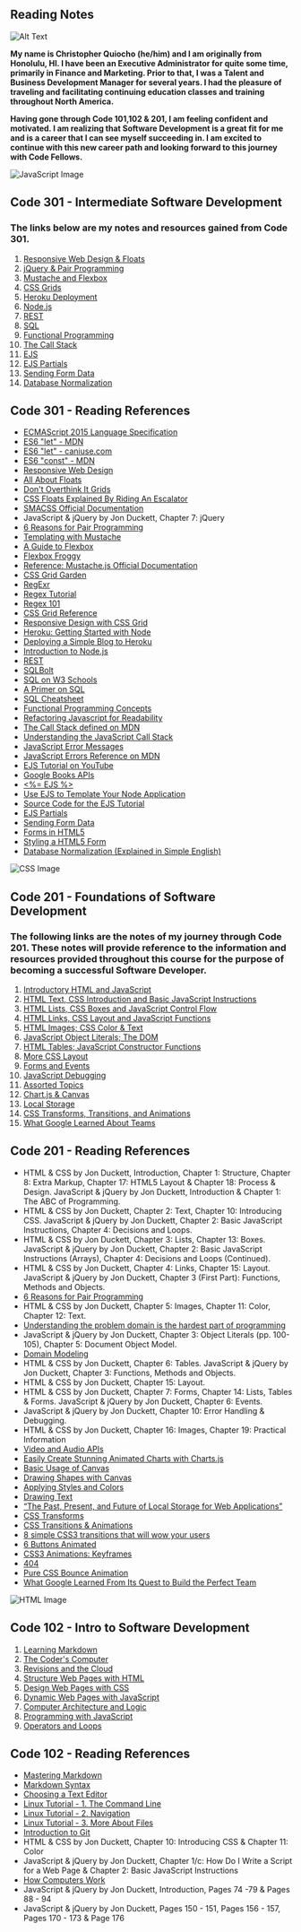 ## Reading Notes


![Alt Text](https://www.picpedia.org/highway-signs/images/software-development.jpg)     


**My name is Christopher Quiocho (he/him) and I am originally from Honolulu, HI. I have been an Executive Administrator for quite some time, primarily in Finance and Marketing. Prior to that, I was a Talent and Business Development Manager for several years. I had the pleasure of traveling and facilitating continuing education classes and training throughout North America.**

**Having gone through Code 101,102 & 201, I am feeling confident and motivated. I am realizing that Software Development is a great fit for me and is a career that I can see myself succeeding in. I am excited to continue with this new career path and looking forward to this journey with Code Fellows.**


![JavaScript Image](img/javascript-image.jpg) 


## Code 301 - Intermediate Software Development

### The links below are my notes and resources gained from Code 301. 

1. [Responsive Web Design & Floats](https://cquiocho.github.io/reading-notes/class-301-01)
1. [jQuery & Pair Programming](https://cquiocho.github.io/reading-notes/class-301-02)
1. [Mustache and Flexbox](https://cquiocho.github.io/reading-notes/class-301-03)
1. [CSS Grids](https://cquiocho.github.io/reading-notes/class-301-04)
1. [Heroku Deployment](https://cquiocho.github.io/reading-notes/class-301-05)
1. [Node.js](https://cquiocho.github.io/reading-notes/class-301-06)
1. [REST](https://cquiocho.github.io/reading-notes/class-301-07)
1. [SQL](https://cquiocho.github.io/reading-notes/class-301-08)
1. [Functional Programming](https://cquiocho.github.io/reading-notes/class-301-09)
1. [The Call Stack](https://cquiocho.github.io/reading-notes/class-301-10)
1. [EJS](https://cquiocho.github.io/reading-notes/class-301-11)
1. [EJS Partials](https://cquiocho.github.io/reading-notes/class-301-12)
1. [Sending Form Data](https://cquiocho.github.io/reading-notes/class-301-13)
1. [Database Normalization](https://cquiocho.github.io/reading-notes/class-301-14)

## Code 301 - Reading References

- [ECMAScript 2015 Language Specification](https://www.ecma-international.org/ecma-262/6.0/)
- [ES6 "let" - MDN](https://developer.mozilla.org/en-US/docs/Web/JavaScript/Reference/Statements/let)
- [ES6 "let" - caniuse.com](https://caniuse.com/#feat=let)
- [ES6 "const" - MDN](https://developer.mozilla.org/en-US/docs/Web/JavaScript/Reference/Statements/const)
- [Responsive Web Design](https://learn.shayhowe.com/advanced-html-css/responsive-web-design/)
- [All About Floats](https://css-tricks.com/all-about-floats/)
- [Don't Overthink It Grids](https://css-tricks.com/dont-overthink-it-grids/)
- [CSS Floats Explained By Riding An Escalator](https://www.freecodecamp.org/news/css-floats-explained-by-riding-an-escalator-57fa55232333/)
- [SMACSS Official Documentation](http://smacss.com/)
- JavaScript & jQuery by Jon Duckett, Chapter 7: jQuery
- [6 Reasons for Pair Programming](https://www.codefellows.org/blog/6-reasons-for-pair-programming/)
- [Templating with Mustache](https://medium.com/@1sherlynn/javascript-templating-language-and-engine-mustache-js-with-node-and-express-f4c2530e73b2)
- [A Guide to Flexbox](https://css-tricks.com/snippets/css/a-guide-to-flexbox/)
- [Flexbox Froggy](https://flexboxfroggy.com/)
- [Reference: Mustache.js Official Documentation](https://github.com/janl/mustache.js)
- [CSS Grid Garden](https://cssgridgarden.com/)
- [RegExr](https://regexr.com/)
- [Regex Tutorial](https://medium.com/factory-mind/regex-tutorial-a-simple-cheatsheet-by-examples-649dc1c3f285)
- [Regex 101](https://regex101.com/)
- [CSS Grid Reference](https://css-tricks.com/snippets/css/complete-guide-grid/)
- [Responsive Design with CSS Grid](https://medium.com/samsung-internet-dev/common-responsive-layouts-with-css-grid-and-some-without-245a862f48df)
- [Heroku: Getting Started with Node](https://devcenter.heroku.com/articles/getting-started-with-nodejs)
- [Deploying a Simple Blog to Heroku](https://canvas.instructure.com/courses/2258674/discussion_topics/9594365?module_item_id=35223239)
- [Introduction to Node.js](https://www.sitepoint.com/an-introduction-to-node-js/)
- [REST](https://gist.github.com/brookr/5977550)
- [SQLBolt](https://sqlbolt.com/)
- [SQL on W3 Schools](https://www.w3schools.com/sql/trysql.asp?filename=trysql_select_all)
- [A Primer on SQL](https://openlibra.com/en/book/a-primer-on-sql-3rd-edition)
- [SQL Cheatsheet](http://www.cheat-sheets.org/sites/sql.su/)
- [Functional Programming Concepts](https://medium.com/the-renaissance-developer/concepts-of-functional-programming-in-javascript-6bc84220d2aa)
- [Refactoring Javascript for Readability](https://dev.to/healeycodes/refactoring-javascript-for-performance-and-readability-with-examples-1hec)
- [The Call Stack defined on MDN](https://developer.mozilla.org/en-US/docs/Glossary/Call_stack)
- [Understanding the JavaScript Call Stack](https://www.freecodecamp.org/news/understanding-the-javascript-call-stack-861e41ae61d4/)
- [JavaScript Error Messages](https://codeburst.io/javascript-error-messages-debugging-d23f84f0ae7c)
- [JavaScript Errors Reference on MDN](https://developer.mozilla.org/en-US/docs/Web/JavaScript/Reference/Errors)
- [EJS Tutorial on YouTube](https://www.youtube.com/playlist?list=PL7sCSgsRZ-slYARh3YJIqPGZqtGVqZRGt)
- [Google Books APIs](https://developers.google.com/books/docs/v1/using#WorkingVolumes)
- [<%= EJS %>](https://ejs.co/)
- [Use EJS to Template Your Node Application](https://scotch.io/tutorials/use-ejs-to-template-your-node-application)
- [Source Code for the EJS Tutorial](https://github.com/scotch-io/node-ejs)
- [EJS Partials](https://medium.com/@henslejoseph/ejs-partials-f6f102cb7433)
- [Sending Form Data](https://developer.mozilla.org/en-US/docs/Learn/Forms/Sending_and_retrieving_form_data)
- [Forms in HTML5](https://htmlreference.io/forms/)
- [Styling a HTML5 Form](https://www.youtube.com/playlist?list=PL4cUxeGkcC9g5_p_BVUGWykHfqx6bb7qK)
- [Database Normalization (Explained in Simple English)](https://www.essentialsql.com/get-ready-to-learn-sql-database-normalization-explained-in-simple-english/)


![CSS Image](img/css-image.jpg)  


## Code 201 - Foundations of Software Development

### The following links are the notes of my journey through Code 201. These notes will provide reference to the information and resources provided throughout this course for the purpose of becoming a successful Software Developer.

1. [Introductory HTML and JavaScript](https://cquiocho.github.io/reading-notes/class-01)
1. [HTML Text, CSS Introduction and Basic JavaScript Instructions](https://cquiocho.github.io/reading-notes/class-02)
1. [HTML Lists, CSS Boxes and JavaScript Control Flow](https://cquiocho.github.io/reading-notes/class-03)
1. [HTML Links, CSS Layout and JavaScript Functions](https://cquiocho.github.io/reading-notes/class-04)
1. [HTML Images; CSS Color & Text](https://cquiocho.github.io/reading-notes/class-05)
1. [JavaScript Object Literals; The DOM](https://cquiocho.github.io/reading-notes/class-06)
1. [HTML Tables; JavaScript Constructor Functions](https://cquiocho.github.io/reading-notes/class-07)
1. [More CSS Layout](https://cquiocho.github.io/reading-notes/class-08)
1. [Forms and Events](https://cquiocho.github.io/reading-notes/class-09)
1. [JavaScript Debugging](https://cquiocho.github.io/reading-notes/class-10)
1. [Assorted Topics](https://cquiocho.github.io/reading-notes/class-11)
1. [Chart.js & Canvas](https://cquiocho.github.io/reading-notes/class-12)
1. [Local Storage](https://cquiocho.github.io/reading-notes/class-13)
1. [CSS Transforms, Transitions, and Animations](https://cquiocho.github.io/reading-notes/class-14)
1. [What Google Learned About Teams](https://cquiocho.github.io/reading-notes/class-15)

## Code 201 - Reading References

- HTML & CSS by Jon Duckett, Introduction, Chapter 1: Structure, Chapter 8: Extra Markup, Chapter 17: HTML5 Layout & Chapter 18: Process & Design. JavaScript & jQuery by Jon Duckett, Introduction & Chapter 1: The ABC of Programming.
- HTML & CSS by Jon Duckett, Chapter 2: Text, Chapter 10: Introducing CSS. JavaScript & jQuery by Jon Duckett, Chapter 2: Basic JavaScript Instructions, Chapter 4: Decisions and Loops.
- HTML & CSS by Jon Duckett, Chapter 3: Lists, Chapter 13: Boxes. JavaScript & jQuery by Jon Duckett, Chapter 2: Basic JavaScript Instructions (Arrays), Chapter 4: Decisions and Loops (Continued).
- HTML & CSS by Jon Duckett, Chapter 4: Links, Chapter 15: Layout. JavaScript & jQuery by Jon Duckett, Chapter 3 (First Part): Functions, Methods and Objects.
- [6 Reasons for Pair Programming](https://www.codefellows.org/blog/6-reasons-for-pair-programming/)
- HTML & CSS by Jon Duckett, Chapter 5: Images, Chapter 11: Color, Chapter 12: Text.
- [Understanding the problem domain is the hardest part of programming](https://simpleprogrammer.com/understanding-the-problem-domain-is-the-hardest-part-of-programming/)
- JavaScript & jQuery by Jon Duckett, Chapter 3: Object Literals (pp. 100-105), Chapter 5: Document Object Model.
- [Domain Modeling](https://github.com/codefellows/domain_modeling#domain-modeling)
- HTML & CSS by Jon Duckett, Chapter 6: Tables. JavaScript & jQuery by Jon Duckett, Chapter 3: Functions, Methods and Objects.
- HTML & CSS by Jon Duckett, Chapter 15: Layout.
- HTML & CSS by Jon Duckett, Chapter 7: Forms, Chapter 14: Lists, Tables & Forms. JavaScript & jQuery by Jon Duckett, Chapter 6: Events.
- JavaScript & jQuery by Jon Duckett, Chapter 10: Error Handling & Debugging.
- HTML & CSS by Jon Duckett, Chapter 16: Images, Chapter 19: Practical Information
- [Video and Audio APIs](https://developer.mozilla.org/en-US/docs/Learn/JavaScript/Client-side_web_APIs/Video_and_audio_APIs)
- [Easily Create Stunning Animated Charts with Charts.js](https://www.webdesignerdepot.com/2013/11/easily-create-stunning-animated-charts-with-chart-js/)
- [Basic Usage of Canvas](https://developer.mozilla.org/en-US/docs/Web/API/Canvas_API/Tutorial/Basic_usage)
- [Drawing Shapes with Canvas](https://developer.mozilla.org/en-US/docs/Web/API/Canvas_API/Tutorial/Drawing_shapes)
- [Applying Styles and Colors](https://developer.mozilla.org/en-US/docs/Web/API/Canvas_API/Tutorial/Applying_styles_and_colors)
- [Drawing Text](https://developer.mozilla.org/en-US/docs/Web/API/Canvas_API/Tutorial/Drawing_text)
- [“The Past, Present, and Future of Local Storage for Web Applications”](http://diveinto.html5doctor.com/storage.html)
- [CSS Transforms](http://diveinto.html5doctor.com/storage.html)
- [CSS Transitions & Animations](http://diveinto.html5doctor.com/storage.html)
- [8 simple CSS3 transitions that will wow your users](http://diveinto.html5doctor.com/storage.html)
- [6 Buttons Animated](http://diveinto.html5doctor.com/storage.html)
- [CSS3 Animations: Keyframes](http://diveinto.html5doctor.com/storage.html)
- [404](http://diveinto.html5doctor.com/storage.html)
- [Pure CSS Bounce Animation](http://diveinto.html5doctor.com/storage.html)
- [What Google Learned From Its Quest to Build the Perfect Team](http://diveinto.html5doctor.com/storage.html)



![HTML Image](img/html-image.jpg)  


## Code 102 - Intro to Software Development

1. [Learning Markdown](https://cquiocho.github.io/reading-notes/learning-markdown)
1. [The Coder's Computer](https://cquiocho.github.io/reading-notes/the-coders-computer)
1. [Revisions and the Cloud](https://cquiocho.github.io/reading-notes/revisions-and-the-cloud)
1. [Structure Web Pages with HTML](https://cquiocho.github.io/reading-notes/structure-web-page-html)
1. [Design Web Pages with CSS](https://cquiocho.github.io/reading-notes/design-web-page-css)
1. [Dynamic Web Pages with JavaScript](https://cquiocho.github.io/reading-notes/dynamic-web-page-javascript)
1. [Computer Architecture and Logic](https://cquiocho.github.io/reading-notes/computer-architecture-and-logic)
1. [Programming with JavaScript](https://cquiocho.github.io/reading-notes/programming-with-javascript)
1. [Operators and Loops](https://cquiocho.github.io/reading-notes/operators-and-loops)

## Code 102 - Reading References

- [Mastering Markdown](https://guides.github.com/features/mastering-markdown/)
- [Markdown Syntax](https://docs.github.com/en/github/writing-on-github/basic-writing-and-formatting-syntax)
- [Choosing a Text Editor](https://codefellows.github.io/code-102-guide/curriculum/class-02/Choosing-A-Text-Editor--The-Older-Coder.pdf)
- [Linux Tutorial - 1. The Command Line](https://ryanstutorials.net/linuxtutorial/commandline.php)
- [Linux Tutorial - 2. Navigation](https://ryanstutorials.net/linuxtutorial/navigation.php)
- [Linux Tutorial - 3. More About Files](https://ryanstutorials.net/linuxtutorial/aboutfiles.php)
- [Introduction to Git](https://blog.udemy.com/git-tutorial-a-comprehensive-guide/)
- HTML & CSS by Jon Duckett, Chapter 10: Introducing CSS & Chapter 11: Color
- JavaScript & jQuery by Jon Duckett, Chapter 1/c: How Do I Write a Script for a Web Page & Chapter 2: Basic JavaScript Instructions
- [How Computers Work](https://www.youtube.com/playlist?list=PLzdnOPI1iJNcsRwJhvksEo1tJqjIqWbN-)
- JavaScript & jQuery by Jon Duckett, Introduction, Pages 74 -79 & Pages 88 - 94
- JavaScript & jQuery by Jon Duckett, Pages 150 - 151, Pages 156 - 157, Pages 170 - 173 & Page 176
